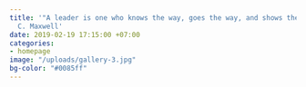 ```yaml
---
title: '"A leader is one who knows the way, goes the way, and shows the way." John
  C. Maxwell'
date: 2019-02-19 17:15:00 +07:00
categories:
- homepage
image: "/uploads/gallery-3.jpg"
bg-color: "#0085ff"
---
```


